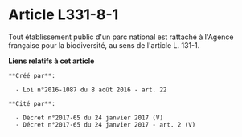 # Article L331-8-1

Tout établissement public d'un parc national est rattaché à l'Agence  française pour la biodiversité, au sens de l'article L.
131-1.

**Liens relatifs à cet article**

	**Créé par**:

	  - Loi n°2016-1087 du 8 août 2016 - art. 22

	**Cité par**:

	  - Décret n°2017-65 du 24 janvier 2017 (V)
	  - Décret n°2017-65 du 24 janvier 2017 - art. 2 (V)
